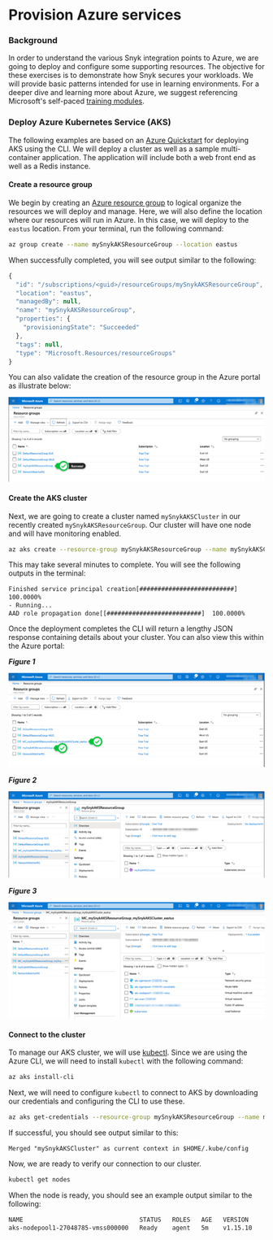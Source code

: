 # Provision Azure services

### Background

In order to understand the various Snyk integration points to Azure, we are going to deploy and configure some supporting resources. The objective for these exercises is to demonstrate how Snyk secures your workloads. We will provide basic patterns intended for use in learning environments. For a deeper dive and learning more about Azure, we suggest referencing Microsoft's self-paced [training modules](https://docs.microsoft.com/en-us/learn/browse/?products=azure).

### Deploy Azure Kubernetes Service \(AKS\)

The following examples are based on an [Azure Quickstart](https://docs.microsoft.com/en-us/azure/aks/kubernetes-walkthrough) for deploying AKS using the CLI. We will deploy a cluster as well as a sample multi-container application. The application will include both a web front end as well as a Redis instance.

#### Create a resource group

We begin by creating an [Azure resource group](https://docs.microsoft.com/en-us/learn/modules/control-and-organize-with-azure-resource-manager/2-principles-of-resource-groups) to logical organize the resources we will deploy and manage. Here, we will also define the location where our resources will run in Azure. In this case, we will deploy to the `eastus` location. From your terminal, run the following command:

```bash
az group create --name mySnykAKSResourceGroup --location eastus
```

When successfully completed, you will see output similar to the following:

```javascript
{
  "id": "/subscriptions/<guid>/resourceGroups/mySnykAKSResourceGroup",
  "location": "eastus",
  "managedBy": null,
  "name": "mySnykAKSResourceGroup",
  "properties": {
    "provisioningState": "Succeeded"
  },
  "tags": null,
  "type": "Microsoft.Resources/resourceGroups"
}
```

You can also validate the creation of the resource group in the Azure portal as illustrate below:

![](../../../../.gitbook/assets/azure_resource_groups_01.png)

#### Create the AKS cluster

Next, we are going to create a cluster named `mySnykAKSCluster` in our recently created `mySnykAKSResourceGroup`. Our cluster will have one node and will have monitoring enabled.

```bash
az aks create --resource-group mySnykAKSResourceGroup --name mySnykAKSCluster --node-count 1 --enable-addons monitoring --generate-ssh-keys
```

This may take several minutes to complete. You will see the following outputs in the terminal:

```text
Finished service principal creation[##########################]  100.0000%
- Running...
AAD role propagation done[[##########################]  100.0000%
```

Once the deployment completes the CLI will return a lengthy JSON response containing details about your cluster. You can also view this within the Azure portal:

_**Figure 1**_

![](../../../../.gitbook/assets/azure_resource_groups_02.png)

_**Figure 2**_

![](../../../../.gitbook/assets/azure_resource_groups_03.png)

_**Figure 3**_

![](../../../../.gitbook/assets/azure_resource_groups_04.png)

#### Connect to the cluster

To manage our AKS cluster, we will use [kubectl](https://kubernetes.io/docs/user-guide/kubectl/). Since we are using the Azure CLI, we will need to install `kubectl` with the following command:

```bash
az aks install-cli
```

Next, we will need to configure `kubectl` to connect to AKS by downloading our credentials and configuring the CLI to use these.

```bash
az aks get-credentials --resource-group mySnykAKSResourceGroup --name mySnykAKSCluster
```

If successful, you should see output similar to this:

```text
Merged "mySnykAKSCluster" as current context in $HOME/.kube/config
```

Now, we are ready to verify our connection to our cluster.

```bash
kubectl get nodes
```

When the node is ready, you should see an example output similar to the following:

```text
NAME                                STATUS   ROLES   AGE   VERSION
aks-nodepool1-27048785-vmss000000   Ready    agent   5m    v1.15.10
```

## 

